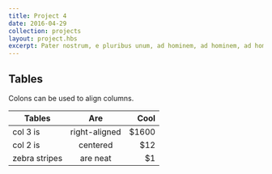 ```yaml
---
title: Project 4
date: 2016-04-29
collection: projects
layout: project.hbs
excerpt: Pater nostrum, e pluribus unum, ad hominem, ad hominem, ad hominem.
---
```


## Tables
Colons can be used to align columns.

| Tables        | Are           | Cool  |
| ------------- |:-------------:| -----:|
| col 3 is      | right-aligned | $1600 |
| col 2 is      | centered      |   $12 |
| zebra stripes | are neat      |    $1 |

